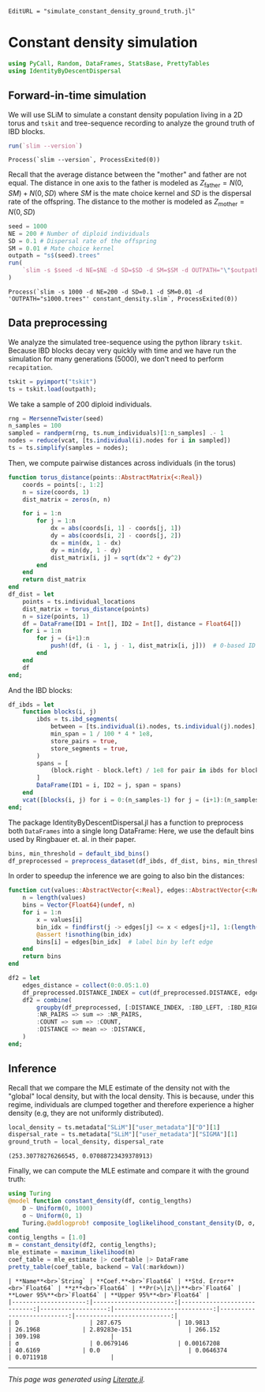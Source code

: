 ```@meta
EditURL = "simulate_constant_density_ground_truth.jl"
```

# Constant density simulation

````julia
using PyCall, Random, DataFrames, StatsBase, PrettyTables
using IdentityByDescentDispersal
````

## Forward-in-time simulation
We will use SLiM to simulate a constant density population living in a 2D torus and `tskit` and tree-sequence recording to analyze the ground truth of IBD blocks.

````julia
run(`slim --version`)
````

````
Process(`slim --version`, ProcessExited(0))
````

Recall that the average distance between the "mother" and father are not equal. The distance in one axis to the father is modeled as
$Z_{\text{father}} = N(0, SM) + N(0, SD)$
where $SM$ is the mate choice kernel and $SD$ is the dispersal rate of the offspring. The distance to the mother is modeled as
$Z_{\text{mother}} = N(0, SD)$

````julia
seed = 1000
NE = 200 # Number of diploid individuals
SD = 0.1 # Dispersal rate of the offspring
SM = 0.01 # Mate choice kernel
outpath = "s$(seed).trees"
run(
    `slim -s $seed -d NE=$NE -d SD=$SD -d SM=$SM -d OUTPATH="\"$outpath\"" constant_density.slim`,
)
````

````
Process(`slim -s 1000 -d NE=200 -d SD=0.1 -d SM=0.01 -d 'OUTPATH="s1000.trees"' constant_density.slim`, ProcessExited(0))
````

## Data preprocessing
We analyze the simulated tree-sequence using the python library `tskit`. Because IBD blocks decay very quickly with time and
we have run the simulation for many generations (5000), we don't need to perform `recapitation`.

````julia
tskit = pyimport("tskit")
ts = tskit.load(outpath);
````

We take a sample of 200 diploid individuals.

````julia
rng = MersenneTwister(seed)
n_samples = 100
sampled = randperm(rng, ts.num_individuals)[1:n_samples] .- 1
nodes = reduce(vcat, [ts.individual(i).nodes for i in sampled])
ts = ts.simplify(samples = nodes);
````

Then, we compute pairwise distances across individuals (in the torus)

````julia
function torus_distance(points::AbstractMatrix{<:Real})
    coords = points[:, 1:2]
    n = size(coords, 1)
    dist_matrix = zeros(n, n)

    for i = 1:n
        for j = 1:n
            dx = abs(coords[i, 1] - coords[j, 1])
            dy = abs(coords[i, 2] - coords[j, 2])
            dx = min(dx, 1 - dx)
            dy = min(dy, 1 - dy)
            dist_matrix[i, j] = sqrt(dx^2 + dy^2)
        end
    end
    return dist_matrix
end
df_dist = let
    points = ts.individual_locations
    dist_matrix = torus_distance(points)
    n = size(points, 1)
    df = DataFrame(ID1 = Int[], ID2 = Int[], distance = Float64[])
    for i = 1:n
        for j = (i+1):n
            push!(df, (i - 1, j - 1, dist_matrix[i, j]))  # 0-based ID
        end
    end
    df
end;
````

And the IBD blocks:

````julia
df_ibds = let
    function blocks(i, j)
        ibds = ts.ibd_segments(
            between = [ts.individual(i).nodes, ts.individual(j).nodes],
            min_span = 1 / 100 * 4 * 1e8,
            store_pairs = true,
            store_segments = true,
        )
        spans = [
            (block.right - block.left) / 1e8 for pair in ibds for block in ibds.get(pair)
        ]
        DataFrame(ID1 = i, ID2 = j, span = spans)
    end
    vcat([blocks(i, j) for i = 0:(n_samples-1) for j = (i+1):(n_samples-1)]...)
end;
````

The package IdentityByDescentDispersal.jl has a function to preprocess both `DataFrames` into a single long DataFrame:
Here, we use the default bins used by Ringbauer et. al. in their paper.

````julia
bins, min_threshold = default_ibd_bins()
df_preprocessed = preprocess_dataset(df_ibds, df_dist, bins, min_threshold);
````

In order to speedup the inference we are going to also bin the distances:

````julia
function cut(values::AbstractVector{<:Real}, edges::AbstractVector{<:Real})
    n = length(values)
    bins = Vector{Float64}(undef, n)
    for i = 1:n
        x = values[i]
        bin_idx = findfirst(j -> edges[j] <= x < edges[j+1], 1:(length(edges)-1))
        @assert !isnothing(bin_idx)
        bins[i] = edges[bin_idx]  # label bin by left edge
    end
    return bins
end

df2 = let
    edges_distance = collect(0:0.05:1.0)
    df_preprocessed.DISTANCE_INDEX = cut(df_preprocessed.DISTANCE, edges_distance)
    df2 = combine(
        groupby(df_preprocessed, [:DISTANCE_INDEX, :IBD_LEFT, :IBD_RIGHT]),
        :NR_PAIRS => sum => :NR_PAIRS,
        :COUNT => sum => :COUNT,
        :DISTANCE => mean => :DISTANCE,
    )
end;
````

## Inference
Recall that we compare the MLE estimate of the density not with the "global" local density, but with the local density.
This is because, under this regime, individuals are clumped together and therefore experience a higher density (e.g, they are not uniformly distributed).

````julia
local_density = ts.metadata["SLiM"]["user_metadata"]["D"][1]
dispersal_rate = ts.metadata["SLiM"]["user_metadata"]["SIGMA"][1]
ground_truth = local_density, dispersal_rate
````

````
(253.30778276266545, 0.07088723439378913)
````

Finally, we can compute the MLE estimate and compare it with the ground truth:

````julia
using Turing
@model function constant_density(df, contig_lengths)
    D ~ Uniform(0, 1000)
    σ ~ Uniform(0, 1)
    Turing.@addlogprob! composite_loglikelihood_constant_density(D, σ, df, contig_lengths)
end
contig_lengths = [1.0]
m = constant_density(df2, contig_lengths);
mle_estimate = maximum_likelihood(m)
coef_table = mle_estimate |> coeftable |> DataFrame
pretty_table(coef_table, backend = Val(:markdown))
````

````
| **Name**<br>`String` | **Coef.**<br>`Float64` | **Std. Error**<br>`Float64` | **z**<br>`Float64` | **Pr(>\|z\|)**<br>`Float64` | **Lower 95%**<br>`Float64` | **Upper 95%**<br>`Float64` |
|---------------------:|-----------------------:|----------------------------:|-------------------:|----------------------------:|---------------------------:|---------------------------:|
| D                    | 287.675                | 10.9813                     | 26.1968            | 2.89283e-151                | 266.152                    | 309.198                    |
| σ                    | 0.0679146              | 0.00167208                  | 40.6169            | 0.0                         | 0.0646374                  | 0.0711918                  |

````

---

*This page was generated using [Literate.jl](https://github.com/fredrikekre/Literate.jl).*
